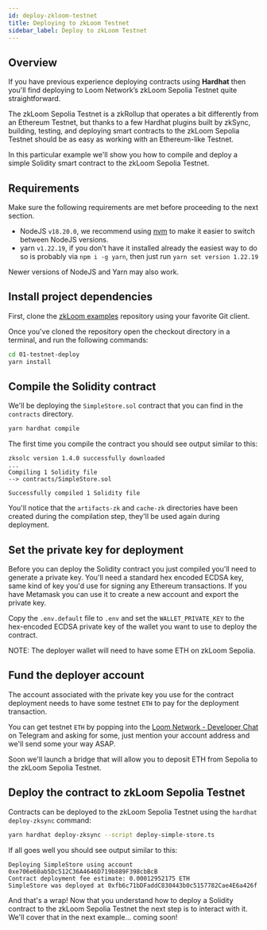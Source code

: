 ```yaml
---
id: deploy-zkloom-testnet
title: Deploying to zkLoom Testnet
sidebar_label: Deploy to zkLoom Testnet
---
```


## Overview

If you have previous experience deploying contracts using **Hardhat** then you'll find deploying to Loom Network’s zkLoom Sepolia Testnet quite straightforward.

The zkLoom Sepolia Testnet is a zkRollup that operates a bit differently from an Ethereum Testnet, but thanks to a few Hardhat plugins built by zkSync,
building, testing, and deploying smart contracts to the zkLoom Sepolia Testnet should be as easy as working with an Ethereum-like Testnet.

In this particular example we'll show you how to compile and deploy a simple Solidity smart contract to the zkLoom Sepolia Testnet.

## Requirements

Make sure the following requirements are met before proceeding to the next section.

- NodeJS `v18.20.0`, we recommend using [nvm](https://github.com/nvm-sh/nvm#installing-and-updating) to make it easier to switch between NodeJS versions.
- yarn `v1.22.19`, if you don't have it installed already the easiest way to do so is probably via `npm i -g yarn`, then just run `yarn set version 1.22.19`

Newer versions of NodeJS and Yarn may also work.

## Install project dependencies

First, clone the [zkLoom examples](https://github.com/loomnetwork/zkloom-examples) repository using your favorite Git client.

Once you've cloned the repository open the checkout directory in a terminal, and run the following commands:

```bash
cd 01-testnet-deploy
yarn install
```

## Compile the Solidity contract

We'll be deploying the `SimpleStore.sol` contract that you can find in the `contracts` directory.

```bash
yarn hardhat compile
```

The first time you compile the contract you should see output similar to this:
```
zksolc version 1.4.0 successfully downloaded
...
Compiling 1 Solidity file
--> contracts/SimpleStore.sol

Successfully compiled 1 Solidity file
```

You'll notice that the `artifacts-zk` and `cache-zk` directories have been created during the compilation step,
they'll be used again during deployment.

## Set the private key for deployment

Before you can deploy the Solidity contract you just compiled you'll need to generate a private key.
You'll need a standard hex encoded ECDSA key, same kind of key you'd use for signing any Ethereum transactions.
If you have Metamask you can use it to create a new account and export the private key.

Copy the `.env.default` file to `.env` and set the `WALLET_PRIVATE_KEY` to the hex-encoded ECDSA
private key of the wallet you want to use to deploy the contract.

NOTE: The deployer wallet will need to have some ETH on zkLoom Sepolia.

## Fund the deployer account

The account associated with the private key you use for the contract deployment needs to have some testnet `ETH`
to pay for the deployment transaction.

You can get testnet `ETH` by popping into the [Loom Network - Developer Chat](https://t.me/loomnetworkdev)
on Telegram and asking for some, just mention your account address and we'll send some your way ASAP.

Soon we'll launch a bridge that will allow you to deposit ETH from Sepolia to the zkLoom Sepolia Testnet.

## Deploy the contract to zkLoom Sepolia Testnet

Contracts can be deployed to the zkLoom Sepolia Testnet using the `hardhat deploy-zksync` command:

```bash
yarn hardhat deploy-zksync --script deploy-simple-store.ts
```

If all goes well you should see output similar to this:
```
Deploying SimpleStore using account 0xe706e60ab5Dc512C36A4646D719b889F398cbBcB
Contract deployment fee estimate: 0.00012952175 ETH
SimpleStore was deployed at 0xfb6c71bDFaddC830443b0c5157782Cae4E6a426f
```

And that's a wrap! Now that you understand how to deploy a Solidity contract to the zkLoom Sepolia Testnet
the next step is to interact with it. We'll cover that in the next example... coming soon!